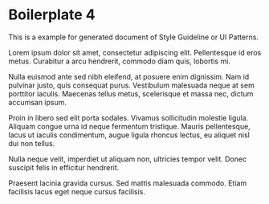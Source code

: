 # Boilerplate 4

This is a example for generated document of Style Guideline or UI Patterns. 

Lorem ipsum dolor sit amet, consectetur adipiscing elit. Pellentesque id eros metus. Curabitur a arcu hendrerit, commodo diam quis, lobortis mi. 

Nulla euismod ante sed nibh eleifend, at posuere enim dignissim. Nam id pulvinar justo, quis consequat purus. Vestibulum malesuada neque at sem porttitor iaculis. Maecenas tellus metus, scelerisque et massa nec, dictum accumsan ipsum.
 
Proin in libero sed elit porta sodales. Vivamus sollicitudin molestie ligula. Aliquam congue urna id neque fermentum tristique. Mauris pellentesque, lacus ut iaculis condimentum, augue ligula rhoncus lectus, eu aliquet nisl dui non tellus. 

Nulla neque velit, imperdiet ut aliquam non, ultricies tempor velit. Donec suscipit felis in efficitur hendrerit.
 
Praesent lacinia gravida cursus. Sed mattis malesuada commodo. Etiam facilisis lacus eget neque cursus facilisis. 
